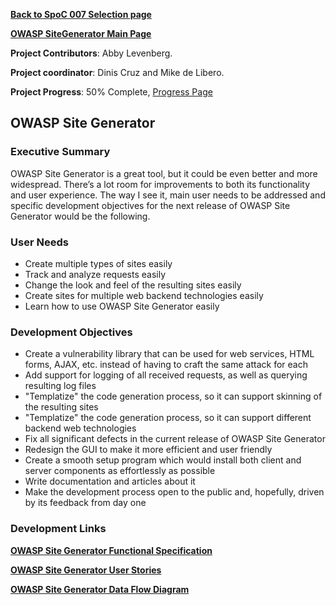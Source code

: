 **[Back to SpoC 007 Selection
page](http://www.owasp.org/index.php/OWASP_Spring_Of_Code_2007_Selection)**

**[OWASP SiteGenerator Main Page](OWASP_SiteGenerator "wikilink")**

**Project Contributors**: Abby Levenberg.

**Project coordinator**: Dinis Cruz and Mike de Libero.

**Project Progress**: 50% Complete, [Progress
Page](SpoC_007_-_OWASP_Site_Generator_-_Progress_Page "wikilink")

## OWASP Site Generator

### Executive Summary

OWASP Site Generator is a great tool, but it could be even better and
more widespread. There’s a lot room for improvements to both its
functionality and user experience. The way I see it, main user needs to
be addressed and specific development objectives for the next release of
OWASP Site Generator would be the following.

### User Needs

  - Create multiple types of sites easily
  - Track and analyze requests easily
  - Change the look and feel of the resulting sites easily
  - Create sites for multiple web backend technologies easily
  - Learn how to use OWASP Site Generator easily

### Development Objectives

  - Create a vulnerability library that can be used for web services,
    HTML forms, AJAX, etc. instead of having to craft the same attack
    for each
  - Add support for logging of all received requests, as well as
    querying resulting log files
  - "Templatize" the code generation process, so it can support skinning
    of the resulting sites
  - "Templatize" the code generation process, so it can support
    different backend web technologies
  - Fix all significant defects in the current release of OWASP Site
    Generator
  - Redesign the GUI to make it more efficient and user friendly
  - Create a smooth setup program which would install both client and
    server components as effortlessly as possible
  - Write documentation and articles about it
  - Make the development process open to the public and, hopefully,
    driven by its feedback from day one

### Development Links

**[OWASP Site Generator Functional
Specification](http://www.owasp.org/index.php/OWASP_OSG_Functional_Spec)**

**[OWASP Site Generator User
Stories](http://www.owasp.org/index.php/OWASP_OSG_User_Stories)**

**[OWASP Site Generator Data Flow
Diagram](https://www.owasp.org/images/8/8a/OWASP_SiteGenerator_V2_DFD.pdf)**